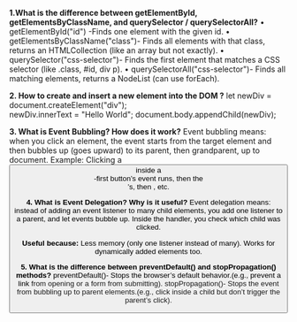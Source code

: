 **1.What is the difference between getElementById, getElementsByClassName, and querySelector / querySelectorAll?**
•	getElementById("id") -Finds one element with the given id.
•	getElementsByClassName("class")- Finds all elements with that class, returns an HTMLCollection (like an array but not exactly).
•	querySelector("css-selector")- Finds the first element that matches a CSS selector (like .class, #id, div p).
•	querySelectorAll("css-selector")- Finds all matching elements, returns a NodeList (can use forEach).



**2.	 How to create and insert a new element into the DOM ?**
 let newDiv = document.createElement("div");  
 newDiv.innerText = "Hello World"; 
document.body.appendChild(newDiv); 

 
**3.	What is Event Bubbling? How does it work?**
Event bubbling means: when you click an element, the event starts from the target element and then bubbles up (goes upward) to its parent, then grandparent, up to document.
Example: Clicking a <button> inside a <div> -first button’s event runs, then the <div>’s, then <body>, etc.

**4.	What is Event Delegation? Why is it useful?**
Event delegation means: instead of adding an event listener to many child elements,
you add one listener to a parent, and let events bubble up.
Inside the handler, you check which child was clicked.

**Useful because:**
Less memory (only one listener instead of many).
Works for dynamically added elements too.


**5.	What is the difference between preventDefault() and stopPropagation() methods?**
preventDefault()- Stops the browser’s default behavior.(e.g., prevent a link <a> from opening or a form from submitting).
stopPropagation()- Stops the event from bubbling up to parent elements.(e.g., click inside a child but don’t trigger the parent’s click).

